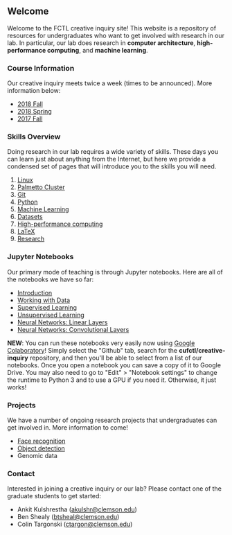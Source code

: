## Welcome

Welcome to the FCTL creative inquiry site! This website is a repository of resources for undergraduates who want to get involved with research in our lab. In particular, our lab does research in __computer architecture__, __high-performance computing__, and __machine learning__.

### Course Information

Our creative inquiry meets twice a week (times to be announced). More information below:

- [2018 Fall](course-info/2018-fall.md)
- [2018 Spring](course-info/2018-spring.md)
- [2017 Fall](course-info/2017-fall.md)

### Skills Overview

Doing research in our lab requires a wide variety of skills. These days you can learn just about anything from the Internet, but here we provide a condensed set of pages that will introduce you to the skills you will need.

1. [Linux](skills/linux.md)
2. [Palmetto Cluster](skills/palmetto-cluster.md)
3. [Git](skills/git.md)
4. [Python](skills/python.md)
5. [Machine Learning](skills/machine-learning.md)
6. [Datasets](skills/datasets.md)
7. [High-performance computing](skills/hpc.md)
8. [LaTeX](skills/latex.md)
9. [Research](skills/research.md)

### Jupyter Notebooks

Our primary mode of teaching is through Jupyter notebooks. Here are all of the notebooks we have so far:

- [Introduction](assets/notebooks/introduction.ipynb)
- [Working with Data](assets/notebooks/data-visualization.ipynb)
- [Supervised Learning](assets/notebooks/supervised-learning.ipynb)
- [Unsupervised Learning](assets/notebooks/unsupervised-learning.ipynb)
- [Neural Networks: Linear Layers](assets/notebooks/neural-networks-linear.ipynb)
- [Neural Networks: Convolutional Layers](assets/notebooks/neural-networks-conv.ipynb)

__NEW__: You can run these notebooks very easily now using [Google Colaboratory](https://colab.research.google.com/)! Simply select the "Github" tab, search for the __cufctl/creative-inquiry__ repository, and then you'll be able to select from a list of our notebooks. Once you open a notebook you can save a copy of it to Google Drive. You may also need to go to "Edit" > "Notebook settings" to change the runtime to Python 3 and to use a GPU if you need it. Otherwise, it just works!

### Projects

We have a number of ongoing research projects that undergraduates can get involved in. More information to come!

- [Face recognition](face-recognition/)
- [Object detection](object-detection/)
- Genomic data

### Contact

Interested in joining a creative inquiry or our lab? Please contact one of the graduate students to get started:
- Ankit Kulshrestha (akulshr@clemson.edu)
- Ben Shealy (btsheal@clemson.edu)
- Colin Targonski (ctargon@clemson.edu)
